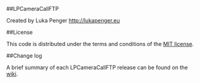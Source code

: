 ##LPCameraCallFTP

Created by Luka Penger
http://lukapenger.eu

##License

This code is distributed under the terms and conditions of the [MIT license](https://github.com/luka1995/LPCameraCallFTP/blob/master/LICENSE).

##Change log

A brief summary of each LPCameraCallFTP release can be found on the [wiki](https://github.com/luka1995/LPCameraCallFTP/wiki/Change-log).